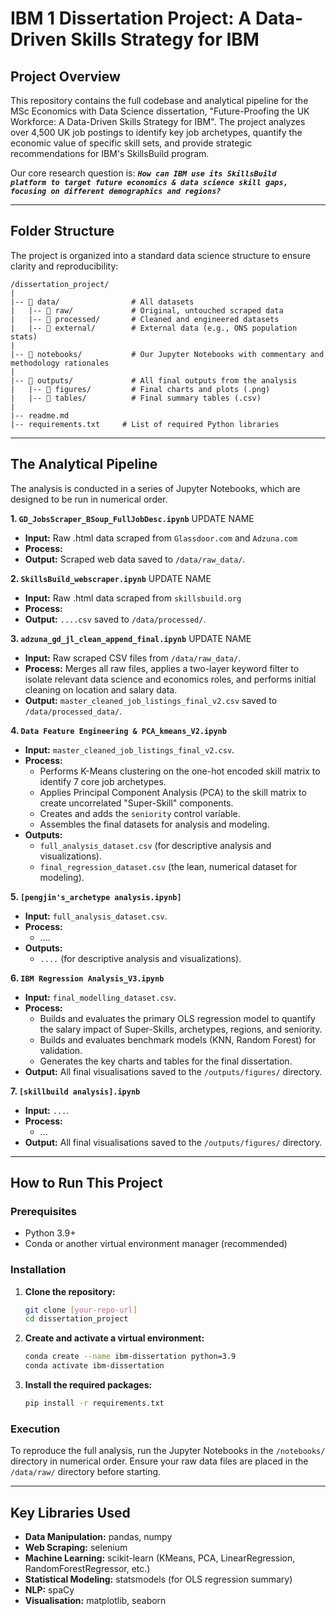 # IBM 1 Dissertation Project: A Data-Driven Skills Strategy for IBM

##  Project Overview

This repository contains the full codebase and analytical pipeline for the MSc Economics with Data Science dissertation, "Future-Proofing the UK Workforce: A Data-Driven Skills Strategy for IBM". The project analyzes over 4,500 UK job postings to identify key job archetypes, quantify the economic value of specific skill sets, and provide strategic recommendations for IBM's SkillsBuild program.

Our core research question is: 
<code style="colo r: aqua">***How can IBM use its SkillsBuild platform to target future economics & data science skill gaps, focusing on different demographics and regions?***</code>

---

## Folder Structure

The project is organized into a standard data science structure to ensure clarity and reproducibility:

```
/dissertation_project/
|
|-- 📂 data/                # All datasets
|   |-- 📂 raw/             # Original, untouched scraped data
|   |-- 📂 processed/       # Cleaned and engineered datasets
|   |-- 📂 external/        # External data (e.g., ONS population stats)
|
|-- 📂 notebooks/           # Our Jupyter Notebooks with commentary and methodology rationales
|
|-- 📂 outputs/             # All final outputs from the analysis
|   |-- 📂 figures/         # Final charts and plots (.png)
|   |-- 📂 tables/          # Final summary tables (.csv)
|
|-- readme.md            
|-- requirements.txt     # List of required Python libraries
```

---

## The Analytical Pipeline

The analysis is conducted in a series of Jupyter Notebooks, which are designed to be run in numerical order.

**1. `GD_JobsScraper_BSoup_FullJobDesc.ipynb`** UPDATE NAME
* **Input:** Raw .html data scraped from `Glassdoor.com` and `Adzuna.com`
* **Process:** 
* **Output:** Scraped web data saved to `/data/raw_data/`.

**2. `SkillsBuild_webscraper.ipynb`** UPDATE NAME
* **Input:** Raw .html data scraped from `skillsbuild.org`
* **Process:** 
* **Output:** `....csv` saved to `/data/processed/`.

**3. `adzuna_gd_jl_clean_append_final.ipynb`** UPDATE NAME
* **Input:** Raw scraped CSV files from `/data/raw_data/`.
* **Process:** Merges all raw files, applies a two-layer keyword filter to isolate relevant data science and economics roles, and performs initial cleaning on location and salary data.
* **Output:** `master_cleaned_job_listings_final_v2.csv` saved to `/data/processed_data/`.

**4. `Data Feature Engineering & PCA_kmeans_V2.ipynb`**
* **Input:** `master_cleaned_job_listings_final_v2.csv`.
* **Process:**
    * Performs K-Means clustering on the one-hot encoded skill matrix to identify 7 core job archetypes.
    * Applies Principal Component Analysis (PCA) to the skill matrix to create uncorrelated "Super-Skill" components.
    * Creates and adds the `seniority` control variable.
    * Assembles the final datasets for analysis and modeling.
* **Outputs:**
    * `full_analysis_dataset.csv` (for descriptive analysis and visualizations).
    * `final_regression_dataset.csv` (the lean, numerical dataset for modeling).
 
**5. `[pengjin's_archetype analysis.ipynb]`**
* **Input:** `full_analysis_dataset.csv`.
* **Process:**
    * ....
* **Outputs:**
    * `....` (for descriptive analysis and visualizations).

**6. `IBM Regression Analysis_V3.ipynb`**
* **Input:** `final_modelling_dataset.csv`.
* **Process:**
    * Builds and evaluates the primary OLS regression model to quantify the salary impact of Super-Skills, archetypes, regions, and seniority.
    * Builds and evaluates benchmark models (KNN, Random Forest) for validation.
    * Generates the key charts and tables for the final dissertation.
* **Output:** All final visualisations saved to the `/outputs/figures/` directory.

**7. `[skillbuild analysis].ipynb`**
* **Input:** `...`.
* **Process:**
    * ...
* **Output:** All final visualisations saved to the `/outputs/figures/` directory.

---

## How to Run This Project

### Prerequisites

* Python 3.9+
* Conda or another virtual environment manager (recommended)

### Installation

1.  **Clone the repository:**
    ```bash
    git clone [your-repo-url]
    cd dissertation_project
    ```

2.  **Create and activate a virtual environment:**
    ```bash
    conda create --name ibm-dissertation python=3.9
    conda activate ibm-dissertation
    ```

3.  **Install the required packages:**
    ```bash
    pip install -r requirements.txt
    ```

### Execution

To reproduce the full analysis, run the Jupyter Notebooks in the `/notebooks/` directory in numerical order. Ensure your raw data files are placed in the `/data/raw/` directory before starting.

---

## Key Libraries Used

* **Data Manipulation:** pandas, numpy
* **Web Scraping:** selenium
* **Machine Learning:** scikit-learn (KMeans, PCA, LinearRegression, RandomForestRegressor, etc.)
* **Statistical Modeling:** statsmodels (for OLS regression summary)
* **NLP:** spaCy
* **Visualisation:** matplotlib, seaborn
